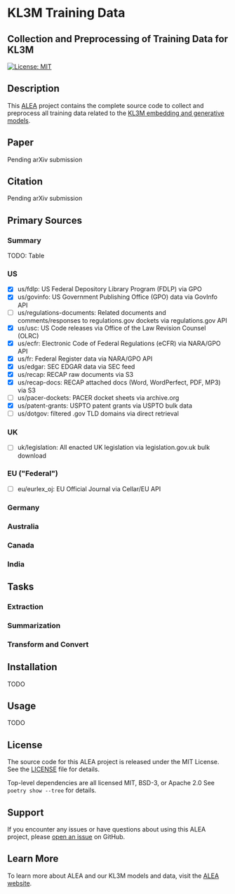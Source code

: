 # KL3M Training Data
## Collection and Preprocessing of Training Data for KL3M

[![License: MIT](https://img.shields.io/badge/License-MIT-yellow.svg)](https://opensource.org/licenses/MIT)


## Description

This [ALEA](https://aleainstitute.ai/) project contains the complete source code to collect and preprocess
all training data related to the [KL3M embedding and generative models](https://kl3m.ai/).


## Paper
Pending arXiv submission

## Citation
Pending arXiv submission

## Primary Sources

### Summary
TODO: Table


### US

 * [x] us/fdlp: US Federal Depository Library Program (FDLP) via GPO
 * [x] us/govinfo: US Government Publishing Office (GPO) data via GovInfo API
 * [ ] us/regulations-documents: Related documents and comments/responses to regulations.gov dockets via regulations.gov API
 * [x] us/usc: US Code releases via Office of the Law Revision Counsel (OLRC)
 * [x] us/ecfr: Electronic Code of Federal Regulations (eCFR) via NARA/GPO API
 * [x] us/fr: Federal Register data via NARA/GPO API
 * [x] us/edgar: SEC EDGAR data via SEC feed
 * [x] us/recap: RECAP raw documents via S3
 * [x] us/recap-docs: RECAP attached docs (Word, WordPerfect, PDF, MP3) via S3
 * [ ] us/pacer-dockets: PACER docket sheets via archive.org
 * [x] us/patent-grants: USPTO patent grants via USPTO bulk data
 * [ ] us/dotgov: filtered .gov TLD domains via direct retrieval

### UK

 * [ ] uk/legislation: All enacted UK legislation via legislation.gov.uk bulk download

### EU ("Federal")

 * [ ] eu/eurlex_oj: EU Official Journal via Cellar/EU API


### Germany

### Australia

### Canada

### India

## Tasks

### Extraction


### Summarization


### Transform and Convert



## Installation
TODO

## Usage
TODO

## License

The source code for this ALEA project is released under the MIT License. See the [LICENSE](LICENSE) file for details.

Top-level dependencies are all licensed MIT, BSD-3, or Apache 2.0  See `poetry show --tree` for details.

## Support

If you encounter any issues or have questions about using this ALEA project, please [open an issue](https://github.com/alea-institute/kl3m-data/issues) on GitHub.

## Learn More

To learn more about ALEA and our KL3M models and data, visit the [ALEA website](https://aleainstitute.ai/).
